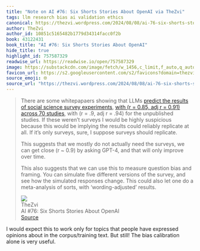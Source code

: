 ```yaml
---
title: "Note on AI #76: Six Shorts Stories About OpenAI via TheZvi"
tags: llm research bias ai validation ethics
canonical: https://thezvi.wordpress.com/2024/08/08/ai-76-six-shorts-stories-about-openai/
author: TheZvi
author_id: 10851c5165482b1779d34314facc0f2b
book: 43122431
book_title: "AI #76: Six Shorts Stories About OpenAI"
hide_title: true
highlight_id: 757587329
readwise_url: https://readwise.io/open/757587329
image: https://substackcdn.com/image/fetch/w_1456,c_limit,f_auto,q_auto:good,fl_progressive:steep/https%3A%2F%2Fsubstack-post-media.s3.amazonaws.com%2Fpublic%2Fimages%2F9d10b1d0-8af4-4504-9f30-9cdd3404c4c5_1595x1118.jpeg
favicon_url: https://s2.googleusercontent.com/s2/favicons?domain=thezvi.wordpress.com
source_emoji: 🌐
source_url: "https://thezvi.wordpress.com/2024/08/08/ai-76-six-shorts-stories-about-openai/#:~:text=There%20are%20some,with%20%E2%80%98wording-adjusted%E2%80%99%20results."
---
```


> There are some whitepapaers showing that LLMs [predict the results of social science survey experiments](https://x.com/RobbWiller/status/1821271270182547916), [with (r = 0.85, adj r = 0.91) across 70 studies](https://t.co/1M5aydRMyH), with (r = .9, adj r = .94) for the unpublished studies. If these weren’t surveys I would be highly suspicious because this would be implying the results could reliably replicate at all. If it’s only surveys, sure, I suppose surveys should replicate.
> 
> This suggests that we mostly do not actually need the surveys, we can get close (r ~ 0.9) by asking GPT-4, and that will only improve over time.
> 
> This also suggests that we can use this to measure question bias and framing. You can simulate five different versions of the survey, and see how the simulated responses change. This could also let one do a meta-analysis of sorts, with ‘wording-adjusted’ results.
> <div class="quoteback-footer"><div class="quoteback-avatar"><img class="mini-favicon" src="https://s2.googleusercontent.com/s2/favicons?domain=thezvi.wordpress.com"></div><div class="quoteback-metadata"><div class="metadata-inner"><span style="display:none">FROM:</span><div aria-label="TheZvi" class="quoteback-author"> TheZvi</div><div aria-label="AI #76: Six Shorts Stories About OpenAI" class="quoteback-title"> AI #76: Six Shorts Stories About OpenAI</div></div></div><div class="quoteback-backlink"><a target="_blank" aria-label="go to the full text of this quotation" rel="noopener" href="https://thezvi.wordpress.com/2024/08/08/ai-76-six-shorts-stories-about-openai/#:~:text=There%20are%20some,with%20%E2%80%98wording-adjusted%E2%80%99%20results." class="quoteback-arrow"> Source</a></div></div>

I would expect this to work only for topics that people have expressed opinions about in the corpus/training text. But still! The bias calibration alone is very useful.